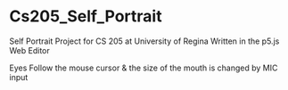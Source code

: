 # Cs205_Self_Portrait
Self Portrait Project for CS 205 at University of Regina
Written in the p5.js Web Editor

Eyes Follow the mouse cursor & the size of the mouth is changed by MIC input
